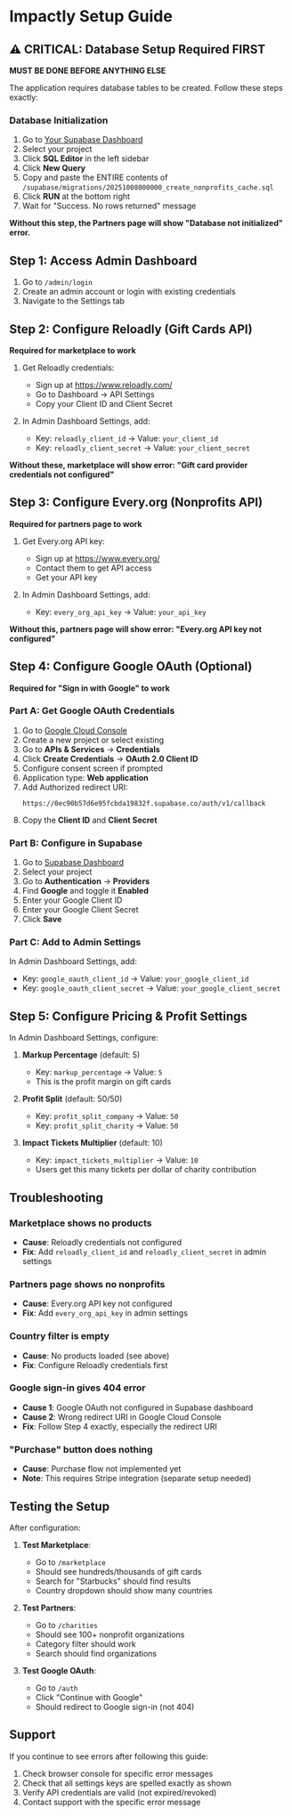 # Impactly Setup Guide

## ⚠️ CRITICAL: Database Setup Required FIRST

**MUST BE DONE BEFORE ANYTHING ELSE**

The application requires database tables to be created. Follow these steps exactly:

### Database Initialization

1. Go to [Your Supabase Dashboard](https://supabase.com/dashboard)
2. Select your project
3. Click **SQL Editor** in the left sidebar
4. Click **New Query**
5. Copy and paste the ENTIRE contents of `/supabase/migrations/20251008000000_create_nonprofits_cache.sql`
6. Click **RUN** at the bottom right
7. Wait for "Success. No rows returned" message

**Without this step, the Partners page will show "Database not initialized" error.**

## Step 1: Access Admin Dashboard

1. Go to `/admin/login`
2. Create an admin account or login with existing credentials
3. Navigate to the Settings tab

## Step 2: Configure Reloadly (Gift Cards API)

**Required for marketplace to work**

1. Get Reloadly credentials:
   - Sign up at https://www.reloadly.com/
   - Go to Dashboard → API Settings
   - Copy your Client ID and Client Secret

2. In Admin Dashboard Settings, add:
   - Key: `reloadly_client_id` → Value: `your_client_id`
   - Key: `reloadly_client_secret` → Value: `your_client_secret`

**Without these, marketplace will show error: "Gift card provider credentials not configured"**

## Step 3: Configure Every.org (Nonprofits API)

**Required for partners page to work**

1. Get Every.org API key:
   - Sign up at https://www.every.org/
   - Contact them to get API access
   - Get your API key

2. In Admin Dashboard Settings, add:
   - Key: `every_org_api_key` → Value: `your_api_key`

**Without this, partners page will show error: "Every.org API key not configured"**

## Step 4: Configure Google OAuth (Optional)

**Required for "Sign in with Google" to work**

### Part A: Get Google OAuth Credentials

1. Go to [Google Cloud Console](https://console.cloud.google.com/)
2. Create a new project or select existing
3. Go to **APIs & Services** → **Credentials**
4. Click **Create Credentials** → **OAuth 2.0 Client ID**
5. Configure consent screen if prompted
6. Application type: **Web application**
7. Add Authorized redirect URI:
   ```
   https://0ec90b57d6e95fcbda19832f.supabase.co/auth/v1/callback
   ```
8. Copy the **Client ID** and **Client Secret**

### Part B: Configure in Supabase

1. Go to [Supabase Dashboard](https://supabase.com/dashboard)
2. Select your project
3. Go to **Authentication** → **Providers**
4. Find **Google** and toggle it **Enabled**
5. Enter your Google Client ID
6. Enter your Google Client Secret
7. Click **Save**

### Part C: Add to Admin Settings

In Admin Dashboard Settings, add:
- Key: `google_oauth_client_id` → Value: `your_google_client_id`
- Key: `google_oauth_client_secret` → Value: `your_google_client_secret`

## Step 5: Configure Pricing & Profit Settings

In Admin Dashboard Settings, configure:

1. **Markup Percentage** (default: 5)
   - Key: `markup_percentage` → Value: `5`
   - This is the profit margin on gift cards

2. **Profit Split** (default: 50/50)
   - Key: `profit_split_company` → Value: `50`
   - Key: `profit_split_charity` → Value: `50`

3. **Impact Tickets Multiplier** (default: 10)
   - Key: `impact_tickets_multiplier` → Value: `10`
   - Users get this many tickets per dollar of charity contribution

## Troubleshooting

### Marketplace shows no products
- **Cause**: Reloadly credentials not configured
- **Fix**: Add `reloadly_client_id` and `reloadly_client_secret` in admin settings

### Partners page shows no nonprofits
- **Cause**: Every.org API key not configured
- **Fix**: Add `every_org_api_key` in admin settings

### Country filter is empty
- **Cause**: No products loaded (see above)
- **Fix**: Configure Reloadly credentials first

### Google sign-in gives 404 error
- **Cause 1**: Google OAuth not configured in Supabase dashboard
- **Cause 2**: Wrong redirect URI in Google Cloud Console
- **Fix**: Follow Step 4 exactly, especially the redirect URI

### "Purchase" button does nothing
- **Cause**: Purchase flow not implemented yet
- **Note**: This requires Stripe integration (separate setup needed)

## Testing the Setup

After configuration:

1. **Test Marketplace**:
   - Go to `/marketplace`
   - Should see hundreds/thousands of gift cards
   - Search for "Starbucks" should find results
   - Country dropdown should show many countries

2. **Test Partners**:
   - Go to `/charities`
   - Should see 100+ nonprofit organizations
   - Category filter should work
   - Search should find organizations

3. **Test Google OAuth**:
   - Go to `/auth`
   - Click "Continue with Google"
   - Should redirect to Google sign-in (not 404)

## Support

If you continue to see errors after following this guide:
1. Check browser console for specific error messages
2. Check that all settings keys are spelled exactly as shown
3. Verify API credentials are valid (not expired/revoked)
4. Contact support with the specific error message
